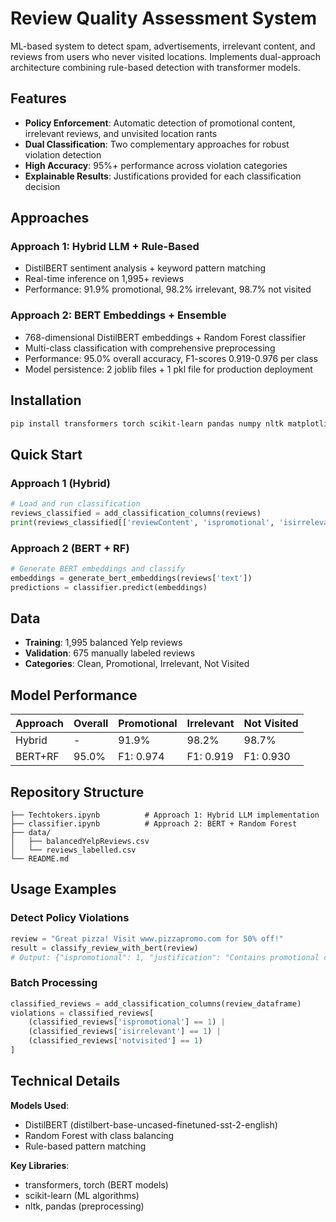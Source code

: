 # Review Quality Assessment System

ML-based system to detect spam, advertisements, irrelevant content, and reviews from users who never visited locations. Implements dual-approach architecture combining rule-based detection with transformer models.

## Features

- **Policy Enforcement**: Automatic detection of promotional content, irrelevant reviews, and unvisited location rants
- **Dual Classification**: Two complementary approaches for robust violation detection
- **High Accuracy**: 95%+ performance across violation categories
- **Explainable Results**: Justifications provided for each classification decision

## Approaches

### Approach 1: Hybrid LLM + Rule-Based
- DistilBERT sentiment analysis + keyword pattern matching
- Real-time inference on 1,995+ reviews
- Performance: 91.9% promotional, 98.2% irrelevant, 98.7% not visited

### Approach 2: BERT Embeddings + Ensemble
- 768-dimensional DistilBERT embeddings + Random Forest classifier
- Multi-class classification with comprehensive preprocessing
- Performance: 95.0% overall accuracy, F1-scores 0.919-0.976 per class
- Model persistence: 2 joblib files + 1 pkl file for production deployment

## Installation

```bash
pip install transformers torch scikit-learn pandas numpy nltk matplotlib seaborn wordcloud tqdm
```

## Quick Start

### Approach 1 (Hybrid)
```python
# Load and run classification
reviews_classified = add_classification_columns(reviews)
print(reviews_classified[['reviewContent', 'ispromotional', 'isirrelevant', 'notvisited', 'justification']].head())
```

### Approach 2 (BERT + RF)
```python
# Generate BERT embeddings and classify
embeddings = generate_bert_embeddings(reviews['text'])
predictions = classifier.predict(embeddings)
```

## Data

- **Training**: 1,995 balanced Yelp reviews
- **Validation**: 675 manually labeled reviews
- **Categories**: Clean, Promotional, Irrelevant, Not Visited

## Model Performance

| Approach | Overall | Promotional | Irrelevant | Not Visited |
|----------|---------|-------------|------------|-------------|
| Hybrid   | -       | 91.9%       | 98.2%      | 98.7%       |
| BERT+RF  | 95.0%   | F1: 0.974   | F1: 0.919  | F1: 0.930   |

## Repository Structure

```
├── Techtokers.ipynb          # Approach 1: Hybrid LLM implementation
├── classifier.ipynb          # Approach 2: BERT + Random Forest
├── data/
│   ├── balancedYelpReviews.csv
│   └── reviews_labelled.csv
└── README.md
```

## Usage Examples

### Detect Policy Violations
```python
review = "Great pizza! Visit www.pizzapromo.com for 50% off!"
result = classify_review_with_bert(review)
# Output: {"ispromotional": 1, "justification": "Contains promotional content or links"}
```

### Batch Processing
```python
classified_reviews = add_classification_columns(review_dataframe)
violations = classified_reviews[
    (classified_reviews['ispromotional'] == 1) |
    (classified_reviews['isirrelevant'] == 1) |
    (classified_reviews['notvisited'] == 1)
]
```

## Technical Details

**Models Used**:
- DistilBERT (distilbert-base-uncased-finetuned-sst-2-english)
- Random Forest with class balancing
- Rule-based pattern matching

**Key Libraries**:
- transformers, torch (BERT models)
- scikit-learn (ML algorithms)
- nltk, pandas (preprocessing)
